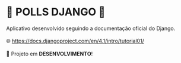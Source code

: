 # 🐍 POLLS DJANGO 🐍

Aplicativo desenvolvido seguindo a documentação oficial do Django.
<br>
<br>
🌐 https://docs.djangoproject.com/en/4.1/intro/tutorial01/
<br>
<br>
🔧 Projeto em <b>DESENVOLVIMENTO</b>!
